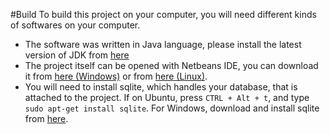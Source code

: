 #Build
To build this project on your computer, you will need different kinds of softwares on your computer.
* The software was written in Java language, please install the latest version of JDK from [here](http://www.oracle.com/technetwork/java/javase/downloads/index.html)
* The project itself can be opened with Netbeans IDE, you can download it from [here (Windows)](https://netbeans.org/downloads/start.html?platform=windows&lang=en&option=javase) or from [here (Linux)](https://netbeans.org/downloads/start.html?platform=linux&lang=en&option=javase).
* You will need to install sqlite, which handles your database, that is attached to the project. If on Ubuntu, press `CTRL + Alt + t`, and type `sudo apt-get install sqlite`. For Windows, download and install sqlite from [here](https://www.sqlite.org/2015/sqlite-shell-win32-x86-3080900.zip).
